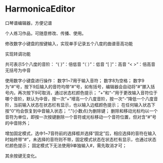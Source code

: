 # HarmonicaEditor
口琴谱编辑器，方便记谱

个人练习作品，可随意修改、传播、使用。

修改数字小键盘的按键输入，实现单手记录五个八度的曲谱音高功能

实现转调功能

共可表示5个八度的音阶：
    “{ }”：倍低音
    “（ ）”：低音
    “[ ]”：高音
    “< >”：倍高音
    无括号为中音
    
使用数字小键盘进行操作：
    数字1~7用于输入音符；
    数字8为空格；
    数字9为“#”号，按下9后输入的音符均带“#”号，如有括号，编辑器会自动将“#”挪入括号内，再次按下9可取消，通过状态栏颜色提示；
    “+”和“-”用于更改输入音符位于哪个音阶，默认为中音，按一次“+”增高一个八度音阶，按一次“-”降低一个八度音阶，当前输入状态在状态栏有显示，也以输入边框颜色提示；
    在任何输入状态下按“0”均会恢复到中音输入状态；
    “.”(小数点)为删除键；
删除和移动光标均以一个音符为单位，即按一次按键删除一个音符或光标移动一个音符位置，但对含“#”号的中音除外；

增加固定模式，选中1~7音符前的选择框并选择“固定”后，相应选择的音符在输入时始终带“#”，未选择的音符则不带，固定模式状态在状态栏有显示，也通过状态栏颜色提示；
固定模式下无法使用9单独输入#，需先取消才可；

其余按键无变化。
